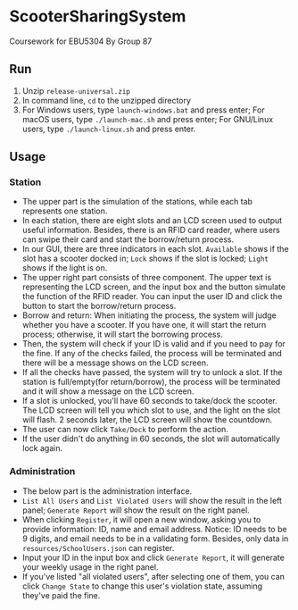 # ScooterSharingSystem
Coursework for EBU5304 By Group 87
## Run
1. Unzip `release-universal.zip`
2. In command line, `cd` to the unzipped directory
3. For Windows users, type `launch-windows.bat` and press enter;
   For macOS users, type `./launch-mac.sh` and press enter;
   For GNU/Linux users, type `./launch-linux.sh` and press enter.
   
## Usage
### Station
- The upper part is the simulation of the stations, while each tab represents one station.
- In each station, there are eight slots and an LCD screen used to output useful information. Besides, there is an RFID card reader, where users can swipe their card and start the borrow/return process.
- In our GUI, there are three indicators in each slot. `Available` shows if the slot has a scooter docked in; `Lock` shows if the slot is locked; `Light` shows if the light is on.
- The upper right part consists of three component. The upper text is representing the LCD screen, and the input box and the button simulate the function of the RFID reader. You can input the user ID and click the button to start the borrow/return process.
- Borrow and return: When initiating the process, the system will judge whether you have a scooter. If you have one, it will start the return process; otherwise, it will start the borrowing process.
- Then, the system will check if your ID is valid and if you need to pay for the fine. If any of the checks failed, the process will be terminated and there will be a message shows on the LCD screen.
- If all the checks have passed, the system will try to unlock a slot. If the station is full/empty(for return/borrow), the process will be terminated and it will show a message on the LCD screen.
- If a slot is unlocked, you'll have 60 seconds to take/dock the scooter. The LCD screen will tell you which slot to use, and the light on the slot will flash. 2 seconds later, the LCD screen will show the countdown.
- The user can now click `Take/Dock` to perform the action.
- If the user didn't do anything in 60 seconds, the slot will automatically lock again.
### Administration
- The below part is the administration interface.
- `List All Users` and `List Violated Users` will show the result in the left panel; `Generate Report` will show the result on the right panel.
- When clicking `Register`, it will open a new window, asking you to provide information: ID, name and email address. Notice: ID needs to be 9 digits, and email needs to be in a validating form. Besides, only data in `resources/SchoolUsers.json` can register.
- Input your ID in the input box and click `Generate Report`, it will generate your weekly usage in the right panel.
- If you've listed "all violated users", after selecting one of them, you can click `Change State` to change this user's violation state, assuming they've paid the fine.
